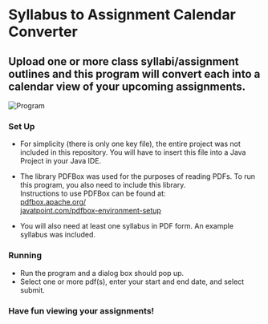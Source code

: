﻿# Syllabus to Assignment Calendar Converter 
## Upload one or more class syllabi/assignment outlines and this program will convert each into a calendar view of your upcoming assignments. 


![Program](Program.png)


### Set Up
- For simplicity (there is only one key file), the entire project was not included in this repository. You will have to insert this file into a Java Project in your Java IDE.

- The library PDFBox was used for the purposes of reading PDFs. 
To run this program, you also need to include this library. \
Instructions to use PDFBox can be found at: \
[pdfbox.apache.org/](https://pdfbox.apache.org/) \
[javatpoint.com/pdfbox-environment-setup](https://www.javatpoint.com/pdfbox-environment-setup)

- You will also need at least one syllabus in PDF form. An example syllabus was included. 

### Running
- Run the program and a dialog box should pop up. 
- Select one or more pdf(s), enter your start and end date, and select submit. 

### Have fun viewing your assignments!


